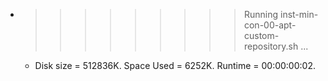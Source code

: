 * >>>>>>>>> Running inst-min-con-00-apt-custom-repository.sh ...
  * Disk size = 512836K. Space Used = 6252K. Runtime = 00:00:00:02.
